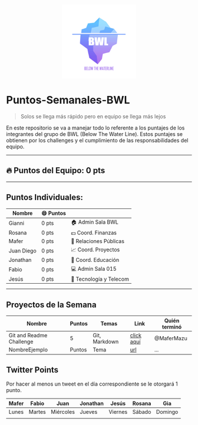 <p align="center"><img src="./img/1.jpg" alt="BWL Logo" width="200"/></p>

# Puntos-Semanales-BWL

> Solos se llega más rápido pero en equipo se llega más lejos

En este repositorio se va a manejar todo lo referente a los puntajes de los integrantes del grupo de BWL (Below The Water Line). Estos puntajes se obtienen por los challenges y el cumplimiento de las responsabilidades del equipo.

---
## :fire: Puntos del Equipo: 0 pts
---

## Puntos Individuales:

| Nombre | :smile: Puntos |  |
|---|---|---|
| Gianni | 0 pts| :house: Admin Sala BWL
| Rosana | 0 pts| :dollar: Coord. Finanzas
| Mafer | 0 pts| :mega: Relaciones Públicas
| Juan Diego | 0 pts | :chart_with_upwards_trend: Coord. Proyectos
| Jonathan | 0 pts| :orange_book: Coord. Educación
| Fabio | 0 pts| :computer: Admin Sala 015
| Jesús | 0 pts| :satellite: Tecnología y Telecom

---
## Proyectos de la Semana

| Nombre | Puntos | Temas | Link | Quién terminó |
|---|---|---|---|---|
| Git and Readme Challenge | 5 | Git, Markdown | [click aquí](https://github.com/BWLTeam/git-and-readme-challenge) | @MaferMazu |
|NombreEjemplo|Puntos|Tema|[url](url)|...|

## Twitter Points
Por hacer al menos un tweet en el día correspondiente se le otorgará 1 punto.

| Mafer | Fabio | Juan | Jonathan | Jesús | Rosana | Gia
| --- | --- | --- | --- | --- | --- | -- |
Lunes | Martes | Miércoles | Jueves | Viernes | Sábado | Domingo | 
| | | | | | | |
